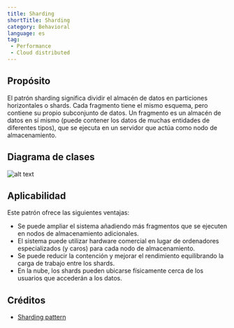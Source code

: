 ```yaml
---
title: Sharding 
shortTitle: Sharding 
category: Behavioral
language: es
tag:  
 - Performance
 - Cloud distributed
---  
```

  
## Propósito
El patrón sharding significa dividir el almacén de datos en particiones horizontales o shards. Cada fragmento tiene el mismo esquema, pero contiene su propio subconjunto de datos.
Un fragmento es un almacén de datos en sí mismo (puede contener los datos de muchas entidades de diferentes tipos), que se ejecuta en un servidor que actúa como nodo de almacenamiento.

## Diagrama de clases
![alt text](./etc/sharding.urm.png "Sharding pattern class diagram")

## Aplicabilidad
Este patrón ofrece las siguientes ventajas:

- Se puede ampliar el sistema añadiendo más fragmentos que se ejecuten en nodos de almacenamiento adicionales.
- El sistema puede utilizar hardware comercial en lugar de ordenadores especializados (y caros) para cada nodo de almacenamiento.
- Se puede reducir la contención y mejorar el rendimiento equilibrando la carga de trabajo entre los shards.
- En la nube, los shards pueden ubicarse físicamente cerca de los usuarios que accederán a los datos.

## Créditos
  
* [Sharding pattern](https://docs.microsoft.com/en-us/azure/architecture/patterns/sharding)